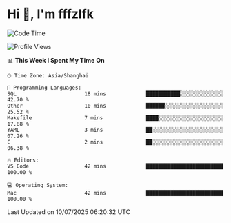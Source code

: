 # Hi 👋, I'm fffzlfk

<!--START_SECTION:waka-->
![Code Time](http://img.shields.io/badge/Code%20Time-1%2C308%20hrs%2022%20mins-blue)

![Profile Views](http://img.shields.io/badge/Profile%20Views-0-blue)

📊 **This Week I Spent My Time On** 

```text
🕑︎ Time Zone: Asia/Shanghai

💬 Programming Languages: 
SQL                      18 mins             ███████████░░░░░░░░░░░░░░   42.70 % 
Other                    10 mins             ██████░░░░░░░░░░░░░░░░░░░   25.52 % 
Makefile                 7 mins              ████░░░░░░░░░░░░░░░░░░░░░   17.88 % 
YAML                     3 mins              ██░░░░░░░░░░░░░░░░░░░░░░░   07.26 % 
C                        2 mins              ██░░░░░░░░░░░░░░░░░░░░░░░   06.38 % 

🔥 Editors: 
VS Code                  42 mins             █████████████████████████   100.00 % 

💻 Operating System: 
Mac                      42 mins             █████████████████████████   100.00 % 
```


 Last Updated on 10/07/2025 06:20:32 UTC
<!--END_SECTION:waka-->
